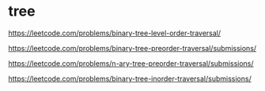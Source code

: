 # tree

https://leetcode.com/problems/binary-tree-level-order-traversal/

https://leetcode.com/problems/binary-tree-preorder-traversal/submissions/

https://leetcode.com/problems/n-ary-tree-preorder-traversal/submissions/

https://leetcode.com/problems/binary-tree-inorder-traversal/submissions/
